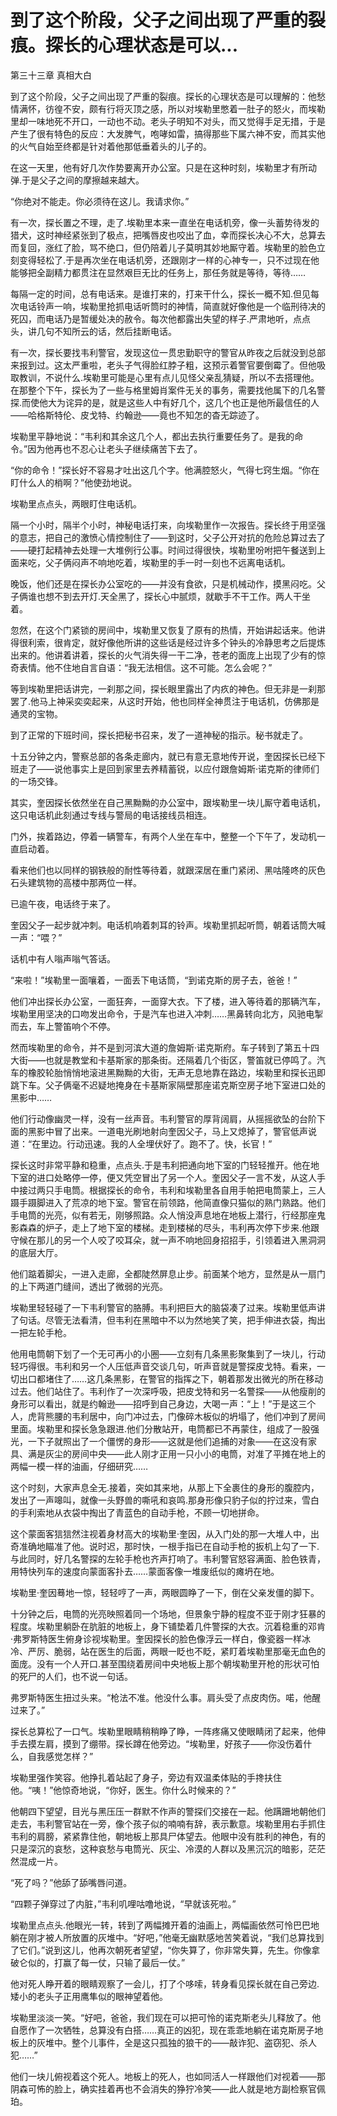 # 到了这个阶段，父子之间出现了严重的裂痕。探长的心理状态是可以...

第三十三章 真相大白

到了这个阶段，父子之间出现了严重的裂痕。探长的心理状态是可以理解的：他愁情满怀，彷徨不安，颇有行将灭顶之感，所以对埃勒里憋着一肚子的怒火，而埃勒里却一味地死不开口，一动也不动。老头子明知不对头，而又觉得手足无措，于是产生了很有特色的反应：大发脾气，咆哮如雷，搞得那些下属六神不安，而其实他的火气自始至终都是针对着他那低垂着头的儿子的。

在这一天里，他有好几次作势要离开办公室。只是在这种时刻，埃勒里才有所动弹.于是父子之间的摩擦越来越大。

“你绝对不能走。你必须待在这儿。我请求你。”

有一次，探长置之不理，走了.埃勒里本来一直坐在电话机旁，像一头蓄势待发的猎犬，这时神经紧张到了极点，把嘴唇皮也咬出了血，幸而探长决心不大，总算去而复回，涨红了脸，骂不绝口，但仍陪着儿子莫明其妙地厮守着。埃勒里的脸色立刻变得轻松了.于是再次坐在电话机旁，还跟刚才一样的心神专一，只不过现在他能够把全副精力都贯注在显然艰巨无比的任务上，那任务就是等待，等待……

每隔一定的时间，总有电话来。是谁打来的，打来干什么，探长一概不知.但见每次电话铃声一响，埃勒里抢抓电话听筒时的神情，简直就好像他是一个临刑待决的死囚，而电话乃是暂缓处决的赦令。每次他都露出失望的样子.严肃地听，点点头，讲几句不知所云的话，然后挂断电话。

有一次，探长要找韦利警官，发现这位一贯忠勤职守的警官从昨夜之后就没到总部来报到过。这太严重啦，老头子气得脸红脖子粗，这预示着警官要倒霉了。但他吸取教训，不说什么.埃勒里可能是心里有点儿见怪父亲乱猜疑，所以不去搭理他。在那整个下午，探长为了一些与格里姆肖案件无关的事务，需要找他属下的几名警探.而使他大为诧异的是，就是这些人中有好几个，这几个也正是他所最信任的人——哈格斯特伦、皮戈特、约翰逊——竟也不知怎的杳无踪迹了。

埃勒里平静地说：“韦利和其余这几个人，都出去执行重要任务了。是我的命令。”因为他再也不忍心让老头子继续痛苦下去了。

“你的命令！”探长好不容易才吐出这几个字。他满腔怒火，气得七窍生烟。“你在盯什么人的梢啊？”他使劲地说。

埃勒里点点头，两眼盯住电话机。

隔一个小时，隔半个小时，神秘电话打来，向埃勒里作一次报告。探长终于用坚强的意志，把自己的激愤心情控制住了——到这时，父子公开对抗的危险总算过去了——硬打起精神去处理一大堆例行公事。时间过得很快，埃勒里吩咐把午餐送到上面来吃，父子俩闷声不响地吃着，埃勒里的手一时一刻也不远离电话机。

晚饭，他们还是在探长办公室吃的——并没有食欲，只是机械动作，摸黑闷吃。父子俩谁也想不到去开灯.天全黑了，探长心中腻烦，就歇手不干工作。两人干坐着。

忽然，在这个门紧锁的房间中，埃勒里又恢复了原有的热情，开始讲起话来。他讲得很利索，很肯定，就好像他所讲的这些话是经过许多个钟头的冷静思考之后提炼出来的。他讲着讲着，探长的火气消失得一干二净，苍老的面庞上出现了少有的惊奇表情。他不住地自言自语：“我无法相信。这不可能。怎么会呢？”

等到埃勒里把话讲完，一刹那之间，探长眼里露出了内疚的神色。但无非是一刹那罢了.他马上神采奕奕起来，从这时开始，他也同样全神贯注于电话机，仿佛那是通灵的宝物。

到了正常的下班时间，探长把秘书召来，发了一道神秘的指示。秘书就走了。

十五分钟之内，警察总部的各条走廊内，就已有意无意地传开说，奎因探长已经下班走了——说他事实上是回到家里去养精蓄锐，以应付跟詹姆斯·诺克斯的律师们的一场交锋。

其实，奎因探长依然坐在自己黑黝黝的办公室中，跟埃勒里一块儿厮守着电话机，这只电话机此刻通过专线与警局的电话接线员相连。

门外，挨着路边，停着一辆警车，有两个人坐在车中，整整一个下午了，发动机一直启动着。

看来他们也以同样的钢铁般的耐性等待着，就跟深居在重门紧闭、黑咕隆咚的灰色石头建筑物的高楼中那两位一样。

已逾午夜，电话终于来了。

奎因父子一起步就冲刺。电话机响着刺耳的铃声。埃勒里抓起听筒，朝着话筒大喊一声：“喂？”

话机中有人嗡声嗡气答话。

“来啦！”埃勒里一面嚷着，一面丢下电话筒，“到诺克斯的房子去，爸爸！”

他们冲出探长办公室，一面狂奔，一面穿大衣。下了楼，进入等待着的那辆汽车，埃勒里用坚决的口吻发出命令，于是汽车也进入冲刺……黑鼻转向北方，风驰电掣而去，车上警笛响个不停。

然而埃勒里的命令，并不是到河滨大道的詹姆斯·诺克斯府。车子转到了第五十四大街——也就是教堂和卡基斯家的那条街。还隔着几个街区，警笛就已停鸣了。汽车的橡胶轮胎悄悄地滚进黑黝黝的大街，无声无息地靠在路边，埃勒里和探长迅即跳下车。父子俩毫不迟疑地掩身在卡基斯家隔壁那座诺克斯空房子地下室进口处的黑影中……

他们行动像幽灵一样，没有一丝声音。韦利警官的厚背阔肩，从摇摇欲坠的台阶下面的黑影中冒了出来。一道电光刷地射向奎因父子，马上又熄掉了，警官低声说道：“在里边。行动迅速。我的人全埋伏好了。跑不了。快，长官！”

探长这时非常平静和稳重，点点头.于是韦利把通向地下室的门轻轻推开。他在地下室的进口处略停一停，便又凭空冒出了另一个人。奎因父子一言不发，从这人手中接过两只手电筒。根据探长的命令，韦利和埃勒里各自用手帕把电筒蒙上，三人蹑手蹑脚进入了荒凉的地下室。警官在前领路，他简直像只猫似的熟门熟路。他们手电筒的光亮，似有若无，刚够照路。众人悄没声息地在地板上潜行，行经那座鬼影森森的炉子，走上了地下室的楼梯。走到楼梯的尽头，韦利再次停下步来.他跟守候在那儿的另一个人咬了咬耳朵，就一声不响地回身招招手，引领着进入黑洞洞的底层大厅。

他们踮着脚尖，一进入走廊，全都陡然屏息止步。前面某个地方，显然是从一扇门的上下两道门缝间，透出了微弱的光亮。

埃勒里轻轻碰了一下韦利警官的胳膊。韦利把巨大的脑袋凑了过来。埃勒里低声讲了句话。尽管无法看清，但韦利在黑暗中不以为然地笑了笑，把手伸进衣袋，掏出一把左轮手枪。

他用电筒朝下划了一个无可再小的小圈——立刻有几条黑影聚集到了一块儿，行动轻巧得很。韦利和另一个人压低声音交谈几句，听声音就是警探皮戈特。看来，一切出口都堵住了……这几条黑影，在警官的指挥之下，朝着那发出微光的所在移动过去。他们站住了。韦利作了一次深呼吸，把皮戈特和另一名警探——从他瘦削的身形可以看出，就是约翰逊——招呼到自己身边，大喝一声：“上！”于是这三个人，虎背熊腰的韦利居中，向门冲过去，门像碎木板似的坍塌了，他们冲到了房间里面。埃勒里和探长急急跟进.他们分散站开，电筒都已不再蒙住，组成了一股强光，一下子就照出了一个僵愣的身形——这就是他们追捕的对象——在这没有家具、满是灰尘的房间中央——此人刚才正用一只小小的电筒，对准了平摊在地上的两幅一模一样的油画，仔细研究……

这个时刻，大家声息全无.接着，突如其来地，从那上下全裹住的身形的腹腔内，发出了一声嗥叫，就像一头野兽的嘶吼和哀鸣.那身形像只豹子似的拧过来，雪白的手利索地从衣袋中掏出了青蓝色的自动手枪，不顾一切地拼命。

这个蒙面客狺狺然注视着身材高大的埃勒里·奎因，从入门处的那一大堆人中，出奇准确地瞄准了他。说时迟，那时快，一根手指已在自动手枪的扳机上勾了一下.与此同时，好几名警探的左轮手枪也齐声打响了。韦利警官怒容满面、脸色铁青，用特快列车的速度向蒙面客扑去……蒙面客像一堆废纸似的瘫坍在地。

埃勒里·奎因蓦地一惊，轻轻哼了一声，两眼圆睁了一下，倒在父亲发僵的脚下。

十分钟之后，电筒的光亮映照着同一个场地，但景象宁静的程度不亚于刚才狂暴的程度。埃勒里躺卧在肮脏的地板上，身下铺垫着几件警探的大衣。沉着稳重的邓肯·弗罗斯特医生俯身诊视埃勒里。奎因探长的脸色像浮云一样白，像瓷器一样冰冷、严厉、脆弱，站在医生的后面，两眼一眨也不眨，紧盯着埃勒里那毫无血色的面庞。没有一个人开口.甚至围绕着房间中央地板上那个朝埃勒里开枪的形状可怕的死尸的人们，也不说一句话。

弗罗斯特医生扭过头来。“枪法不准。他没什么事。肩头受了点皮肉伤。喏，他醒过来了。”

探长总算松了一口气。埃勒里眼睛稍稍睁了睁，一阵疼痛又使眼睛闭了起来，他伸手去摸左肩，摸到了绷带。探长蹲在他旁边。“埃勒里，好孩子——你没伤着什么，自我感觉怎样？”

埃勒里强作笑容。他挣扎着站起了身子，旁边有双温柔体贴的手搀扶住他。“咦！”他惊奇地说，“你好，医生。你什么时候来的？”

他朝四下望望，目光与黑压压一群默不作声的警探们交接在一起。他蹒跚地朝他们走去，韦利警官站在一旁，像个孩子似的喃喃有辞，表示歉意。埃勒里用右手抓住韦利的肩膀，紧紧靠住他，朝地板上那具尸体望去。他眼中没有胜利的神色，有的只是深沉的哀愁，这种哀愁与电筒光、灰尘、冷漠的人群以及黑沉沉的暗影，茫茫然混成一片。

“死了吗？”他舔了舔嘴唇问道。

“四颗子弹穿过了内脏，”韦利叽哩咕噜地说，“早就该死啦。”

埃勒里点点头.他眼光一转，转到了两幅摊开着的油画上，两幅画依然可怜巴巴地躺在刚才被人所放置的灰堆中。“好吧，”他毫无幽默感地苦笑着说，“我们总算找到了它们。”说到这儿，他再次朝死者望望，“你失算了，你非常失算，先生。你像拿破仑似的，打赢了每一仗，只输了最后一仗。”

他对死人睁开着的眼睛观察了一会儿，打了个哆嗦，转身看见探长就在自己旁边.矮小的老头子正用鹰隼似的眼神望着他。

埃勒里淡淡一笑。“好吧，爸爸，我们现在可以把可怜的诺克斯老头儿释放了。他自愿作了一次牺牲，总算没有白搭……真正的凶犯，现在乖乖地躺在诺克斯房子地板上的灰堆中。整个儿事件，全是这只孤独的狼干的——敲诈犯、盗窃犯、杀人犯……”

他们一块儿俯视着这个死人。地板上的死人，也如同活人一样跟他们对视着——那阴森可怖的脸上，确实挂着再也不会消失的狰狞冷笑——此人就是地方副检察官佩珀。